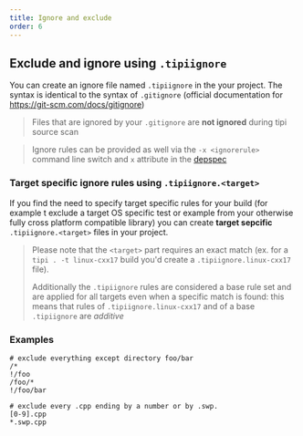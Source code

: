 ```yaml
---
title: Ignore and exclude
order: 6
---
```


## Exclude and ignore using `.tipiignore`

You can create an ignore file named `.tipiignore` in the your project.
The syntax is identical to the syntax of `.gitignore` (official documentation for https://git-scm.com/docs/gitignore)

> Files that are ignored by your `.gitignore` are **not ignored** during tipi source scan

> Ignore rules can be provided as well via the `-x <ignorerule>` command line switch and `x` attribute in the [depspec](/documentation/02-dependencies)

### Target specific ignore rules using `.tipiignore.<target>`

If you find the need to specify target specific rules for your build (for example t exclude a target OS specific test or example from your otherwise
fully cross platform compatible library) you can create **target sepcific** `.tipiignore.<target>` files in your project.

> Please note that the `<target>` part requires an exact match (ex. for a `tipi . -t linux-cxx17` build you'd create a `.tipiignore.linux-cxx17` file).
> 
> Additionally the `.tipiignore` rules are considered a base rule set and are applied for all targets even when a specific match is found:
> this means that rules of  `.tipiignore.linux-cxx17` and of a base `.tipiignore` are *additive*  

### Examples

```gitignore
# exclude everything except directory foo/bar
/*
!/foo
/foo/*
!/foo/bar
```

```gitignore
# exclude every .cpp ending by a number or by .swp.
[0-9].cpp
*.swp.cpp
```
